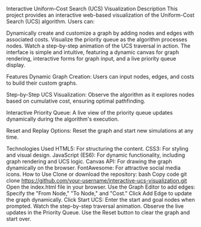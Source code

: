 Interactive Uniform-Cost Search (UCS) Visualization
Description
This project provides an interactive web-based visualization of the Uniform-Cost Search (UCS) algorithm. Users can:

Dynamically create and customize a graph by adding nodes and edges with associated costs.
Visualize the priority queue as the algorithm processes nodes.
Watch a step-by-step animation of the UCS traversal in action.
The interface is simple and intuitive, featuring a dynamic canvas for graph rendering, interactive forms for graph input, and a live priority queue display.

Features
Dynamic Graph Creation:
Users can input nodes, edges, and costs to build their custom graphs.

Step-by-Step UCS Visualization:
Observe the algorithm as it explores nodes based on cumulative cost, ensuring optimal pathfinding.

Interactive Priority Queue:
A live view of the priority queue updates dynamically during the algorithm's execution.

Reset and Replay Options:
Reset the graph and start new simulations at any time.

Technologies Used
HTML5: For structuring the content.
CSS3: For styling and visual design.
JavaScript (ES6): For dynamic functionality, including graph rendering and UCS logic.
Canvas API: For drawing the graph dynamically on the browser.
FontAwesome: For attractive social media icons.
How to Use
Clone or download the repository:
bash
Copy code
git clone https://github.com/your-username/interactive-ucs-visualization.git
Open the index.html file in your browser.
Use the Graph Editor to add edges:
Specify the "From Node," "To Node," and "Cost."
Click Add Edge to update the graph dynamically.
Click Start UCS:
Enter the start and goal nodes when prompted.
Watch the step-by-step traversal animation.
Observe the live updates in the Priority Queue.
Use the Reset button to clear the graph and start over.
